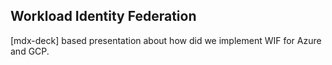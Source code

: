 ## Workload Identity Federation

[mdx-deck] based presentation about how did we implement WIF for Azure and GCP.
